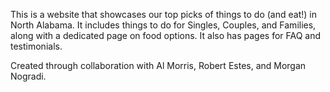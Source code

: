 This is a website that showcases our top picks of things to do (and eat!) in North Alabama. It includes things to do for Singles, Couples, and Families, along with a dedicated page on food options. It also has pages for FAQ and testimonials.

Created through collaboration with Al Morris, Robert Estes, and Morgan Nogradi. 
